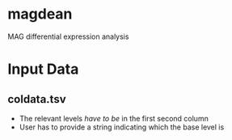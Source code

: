 # magdean
MAG differential expression analysis

# Input Data
## coldata.tsv
- The relevant levels _have to be_ in the first second column
- User has to provide a string indicating which the base level is
